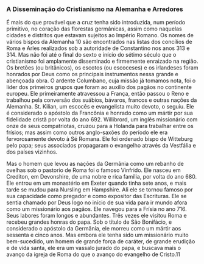 ### A Disseminação do Cristianismo na Alemanha e Arredores 

É mais do que provável que a cruz tenha sido introduzida, num período primitivo, no coração das florestas germânicas, assim como naquelas cidades e distritos que estavam sujeitos ao Império Romano. Os nomes de vários bispos da Alemanha 10 são encontrados nas listas dos concílios de Roma e Arles realizados sob a autoridade de Constantino nos anos 313 e 314\. Mas não foi até o final do sexto e início do sétimo século que o cristianismo foi amplamente disseminado e firmemente enraizado na região. Os bretões (ou britânicos), os escotos (ou escoceses) e os irlandeses foram honrados por Deus como os principais instrumentos nessa grande e abençoada obra. O ardente Columbano, cuja missão já tomamos nota, foi o líder dos primeiros grupos que foram ao auxílio dos pagãos no continente europeu. Ele primeiramente atravessou a França, então passou o Reno e trabalhou pela conversão dos suábios, bávaros, francos e outras nações da Alemanha. St. Kilian, um escocês e evangelista muito devoto, o seguiu. Ele é considerado o apóstolo da Francônia e honrado como um mártir por sua fidelidade cristã por volta do ano 692\. Willibrord, um inglês missionário com onze de seus compatriotas, cruzou para a Holanda para trabalhar entre os frísios; mas assim como outros anglo-saxões do período ele era fervorosamente devoto à Sé Romana. Ele foi ordenado bispo de Witteburg pelo papa; seus associados propagaram o evangelho através da Vestfália e dos países vizinhos.

Mas o homem que levou as nações da Germânia como um rebanho de ovelhas sob o pastorio de Roma foi o famoso Vinfrido. Ele nasceu em Crediton, em Devonshire, de uma nobre e rica família, por volta do ano 680\. Ele entrou em um monastério em Exeter quando tinha sete anos, e mais tarde se mudou para Nursling em Hampshire. Ali ele se tornou famoso por sua capacidade como pregador e como expositor das Escrituras. Ele se sentia chamado por Deus logo no início de sua vida para ir mundo afora como um missionário aos pagãos. Ele navegou para a Frísia no ano 716\. Seus labores foram longos e abundantes. Três vezes ele visitou Roma e recebeu grandes honras do papa. Sob o título de São Bonifácio, e considerado o apóstolo da Germânia, ele morreu como um mártir aos sessenta e cinco anos. Mas embora ele tenha sido um missionário muito bem-sucedido, um homem de grande força de caráter, de grande erudição e de vida santa, ele era um vassalo jurado do papa, e buscava mais o avanço da igreja de Roma do que o avanço do evangelho de Cristo.11